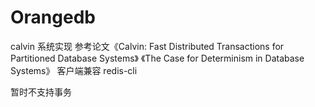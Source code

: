 # Orangedb
calvin 系统实现
参考论文《Calvin: Fast Distributed Transactions for Partitioned Database Systems》
          《The Case for Determinism in Database Systems》
客户端兼容 redis-cli

暂时不支持事务